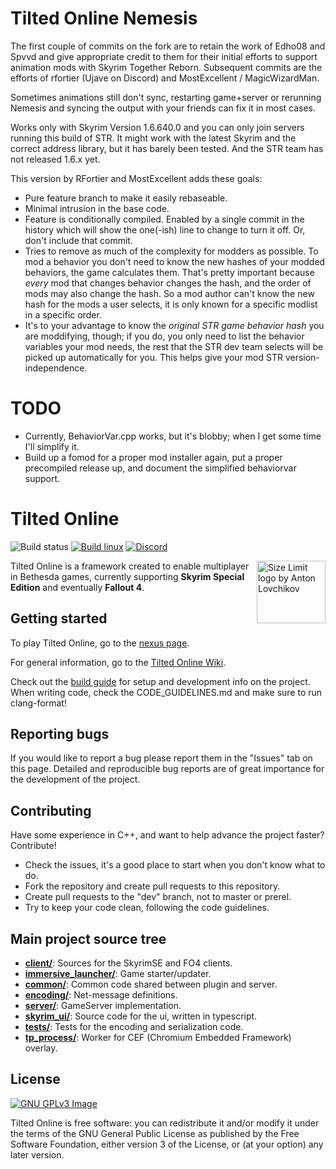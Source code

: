 # Tilted Online Nemesis

The first couple of commits on the fork are to retain the work of Edho08 and Spvvd and give appropriate credit to them for their initial efforts to support animation mods with Skyrim Together Reborn.
Subsequent commits are the efforts of rfortier (Ujave on Discord) and MostExcellent / MagicWizardMan.

Sometimes animations still don't sync, restarting game+server or rerunning Nemesis and syncing the output with your friends can fix it in most cases.

Works only with Skyrim Version 1.6.640.0 and you can only join servers running this build of STR. It might work with the latest Skyrim and the correct address library, but it has barely been tested.
And the STR team has not released 1.6.x yet.

This version by RFortier and MostExcellent adds these goals:
* Pure feature branch to make it easily rebaseable. 
* Minimal intrusion in the base code.
* Feature is conditionally compiled. Enabled by a single commit in the history which will show the one(-ish) line to change to turn it off. Or, don't include that commit.
* Tries to remove as much of the complexity for modders as possible. To mod a behavior you don't need to know the new hashes of your modded behaviors, the game calculates them.
That's pretty important because _every_ mod that changes behavior changes the hash, and the order of mods may also change the hash. So a mod author can't know the new hash for the mods a user selects,
it is only known for a specific modlist in a specific order.
* It's to your advantage to know the _original STR game behavior hash_ you are moddifying, though; if you do, you only need to list the behavior variables your mod needs, 
the rest that the STR dev team selects will be picked up automatically for you. This helps give your mod STR version-independence.

# TODO
* Currently, BehaviorVar.cpp works, but it's blobby; when I get some time I'll simplify it.
* Build up a fomod for a proper mod installer again, put a proper precompiled release up, and document the simplified behaviorvar support.


# Tilted Online
![Build status](https://github.com/tiltedphoques/TiltedEvolution/workflows/Build%20windows/badge.svg?branch=master) [![Build linux](https://github.com/tiltedphoques/TiltedEvolution/actions/workflows/linux.yml/badge.svg)](https://github.com/tiltedphoques/TiltedEvolution/actions/workflows/linux.yml)  [![Discord](https://img.shields.io/discord/247835175860305931.svg?label=&logo=discord&logoColor=ffffff&color=7389D8&labelColor=6A7EC2)](https://discord.gg/skyrimtogether)

<img src="https://avatars.githubusercontent.com/u/52131158?s=200&v=4" align="right"
     alt="Size Limit logo by Anton Lovchikov" width="110" height="100">

Tilted Online is a framework created to enable multiplayer in Bethesda games, currently supporting **Skyrim Special Edition** and eventually **Fallout 4**.

## Getting started
To play Tilted Online, go to the [nexus page](https://www.nexusmods.com/skyrimspecialedition/mods/69993).

For general information, go to the [Tilted Online Wiki](https://wiki.tiltedphoques.com/tilted-online/).

Check out the [build guide](https://wiki.tiltedphoques.com/tilted-online/technical-documentation/build-guide) for setup and development info on the project. When writing code, check the CODE_GUIDELINES.md and make sure to run clang-format!

## Reporting bugs
If you would like to report a bug please report them in the "Issues" tab on this page. Detailed and reproducible bug reports are of great importance for the development of the project.

## Contributing
Have some experience in C++, and want to help advance the project faster? Contribute!
- Check the issues, it's a good place to start when you don't know what to do.
- Fork the repository and create pull requests to this repository.
- Create pull requests to the "dev" branch, not to master or prerel.
- Try to keep your code clean, following the code guidelines.

## Main project source tree

* [**client/**](./Code/client): Sources for the SkyrimSE and FO4 clients.
* [**immersive_launcher/**](./Code/immersive_launcher): Game starter/updater.
* [**common/**](./Code/common): Common code shared between plugin and server.
* [**encoding/**](./Code/encoding): Net-message definitions.
* [**server/**](./Code/server): GameServer implementation.
* [**skyrim_ui/**](./Code/skyrim_ui): Source code for the ui, written in typescript. 
* [**tests/**](./Code/tests): Tests for the encoding and serialization code.
* [**tp_process/**](./Code/tp_process): Worker for CEF (Chromium Embedded Framework) overlay.

## License
[![GNU GPLv3 Image](https://www.gnu.org/graphics/gplv3-127x51.png)](http://www.gnu.org/licenses/gpl-3.0.en.html)

Tilted Online is free software: you can redistribute it and/or modify
it under the terms of the GNU General Public License as published by
the Free Software Foundation, either version 3 of the License, or
(at your option) any later version.
